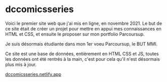 # dccomicsseries

Voici le premier site web que j'ai mis en ligne, en novembre 2021.
Le but de ce site était de créer un projet pour mettre en appui mes connaissances en HTML et CSS, et ensuite le proposer sur mon portfolio Parcoursup.

Je suis désormais étudiante dans mon 1er voeu Parcoursup, le BUT MMI.

Ce site est une base de données, entièrement en HTML CSS et JS, toutes les données ont été rentrés à la main, c'est pour cela qu'il n'est désormais plus mis à jour.

<a href="dccomicsseries.netlify.app">dccomicsseries.netlify.app</a>
